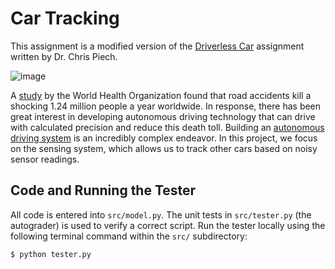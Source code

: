 # Car Tracking

<div>

This assignment is a modified version of the [Driverless Car](http://stanford.edu/~cpiech/cs221/homework/prog/driverlessCar/driverlessCar.htmlhttp://stanford.edu/~cpiech/cs221/homework/prog/driverlessCar/driverlessCar.html) assignment written by Dr. Chris Piech.

![image](https://user-images.githubusercontent.com/45148177/235788077-9fda46cb-599d-4dd1-a4cf-210205aac0b0.png)

A [study](https://en.mercopress.com/2013/03/18/in-2010-there-were-1.24-million-road-traffic-related-deaths-worldwide-says-who-report) by the World Health Organization found that road accidents kill a shocking 1.24 million people a year worldwide. In response, there has been great interest in developing autonomous driving technology that can drive with calculated precision and reduce this death toll. Building an [autonomous driving system](https://en.wikipedia.org/wiki/Autonomous_car) is an incredibly complex endeavor. In this project, we focus on the sensing system, which allows us to track other cars based on noisy sensor readings.

## Code and Running the Tester

All code is entered into `src/model.py`. The unit tests in `src/tester.py` (the autograder) is used to verify a correct script. Run the tester locally using the following terminal command within the `src/` subdirectory:

`$ python tester.py`
